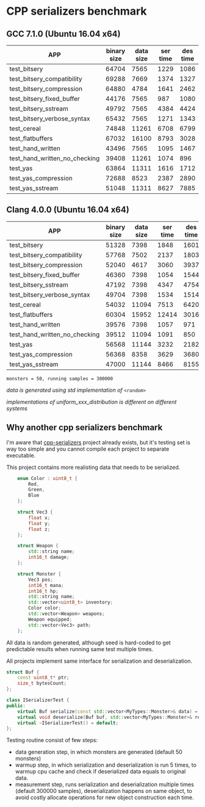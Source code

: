 # CPP serializers benchmark

## GCC 7.1.0 (Ubuntu 16.04 x64)
| APP                           | binary size | data size | ser time | des time |
|-------------------------------|-------------|-----------|----------|----------|
| test_bitsery                  | 64704       | 7565      | 1229     | 1086     |
| test_bitsery_compatibility    | 69288       | 7669      | 1374     | 1327     |
| test_bitsery_compression      | 64880       | 4784      | 1641     | 2462     |
| test_bitsery_fixed_buffer     | 44176       | 7565      | 987      | 1080     |
| test_bitsery_sstream          | 49792       | 7565      | 4384     | 4424     |
| test_bitsery_verbose_syntax   | 65432       | 7565      | 1271     | 1343     |
| test_cereal                   | 74848       | 11261     | 6708     | 6799     |
| test_flatbuffers              | 67032       | 16100     | 8793     | 3028     |
| test_hand_written             | 43496       | 7565      | 1095     | 1467     |
| test_hand_written_no_checking | 39408       | 11261     | 1074     | 896      |
| test_yas                      | 63864       | 11311     | 1616     | 1712     |
| test_yas_compression          | 72688       | 8523      | 2387     | 2890     |
| test_yas_sstream              | 51048       | 11311     | 8627     | 7885     |

## Clang 4.0.0 (Ubuntu 16.04 x64)

| APP                           | binary size | data size | ser time | des time |
|-------------------------------|-------------|-----------|----------|----------|
| test_bitsery                  | 51328       | 7398      | 1848     | 1601     |
| test_bitsery_compatibility    | 57768       | 7502      | 2137     | 1803     |
| test_bitsery_compression      | 52040       | 4617      | 3060     | 3937     |
| test_bitsery_fixed_buffer     | 46360       | 7398      | 1054     | 1544     |
| test_bitsery_sstream          | 47192       | 7398      | 4347     | 4754     |
| test_bitsery_verbose_syntax   | 49704       | 7398      | 1534     | 1514     |
| test_cereal                   | 54032       | 11094     | 7513     | 6420     |
| test_flatbuffers              | 60304       | 15952     | 12414    | 3016     |
| test_hand_written             | 39576       | 7398      | 1057     | 971      |
| test_hand_written_no_checking | 39512       | 11094     | 1091     | 850      |
| test_yas                      | 56568       | 11144     | 3232     | 2182     |
| test_yas_compression          | 56368       | 8358      | 3629     | 3680     |
| test_yas_sstream              | 47000       | 11144     | 8466     | 8155     |

`monsters = 50, running samples = 300000`

*data is generated using std implementation of `<random>`*

*implementations of uniform_xxx_distribution is different on different systems*

## Why another cpp serializers benchmark

I'm aware that [cpp-serializers](https://github.com/thekvs/cpp-serializers) project already exists, but it's testing set is way too simple and you cannot compile each project to separate executable.

This project contains more realisting data that needs to be serialized.
```cpp
    enum Color : uint8_t {
        Red,
        Green,
        Blue
    };

    struct Vec3 {
        float x;
        float y;
        float z;
    };

    struct Weapon {
        std::string name;
        int16_t damage;
    };

    struct Monster {
        Vec3 pos;
        int16_t mana;
        int16_t hp;
        std::string name;
        std::vector<uint8_t> inventory;
        Color color;
        std::vector<Weapon> weapons;
        Weapon equipped;
        std::vector<Vec3> path;
    };
```

All data is random generated, although seed is hard-coded to get predictable results when running same test multiple times.

All projects implement same interface for serialization and deserialization.
```cpp
struct Buf {
    const uint8_t* ptr;
    size_t bytesCount;
};

class ISerializerTest {
public:
    virtual Buf serialize(const std::vector<MyTypes::Monster>& data) = 0;
    virtual void deserialize(Buf buf, std::vector<MyTypes::Monster>& res) = 0;
    virtual ~ISerializerTest() = default;
};
```

Testing routine consist of few steps:
* data generation step, in which monsters are generated (default 50 monsters)
* warmup step, in which serialization and deserialization is run 5 times, to warmup cpu cache and check if deserialized data equals to original data.
* measurement step, runs serialization and deserialization multiple times (default 300000 samples),
  deserialization happens on same object, to avoid costly allocate operations for new object construction each time.

